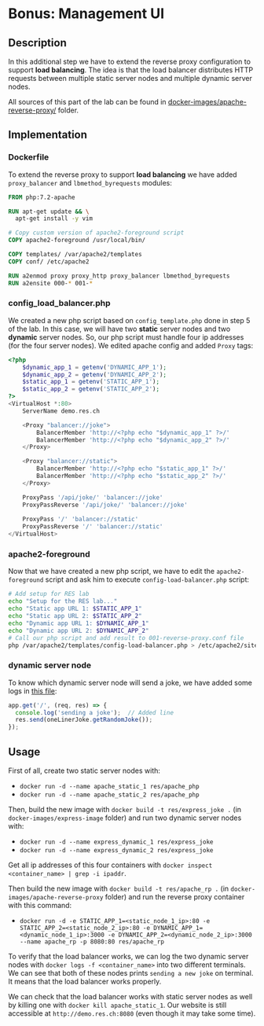 # Bonus: Management UI

## Description

In this additional step we have to extend the reverse proxy configuration to support **load balancing**. The idea is that the load balancer distributes HTTP requests between multiple static server nodes and multiple dynamic server nodes.

All sources of this part of the lab can be found in [docker-images/apache-reverse-proxy/](../docker-images/apache-reverse-proxy/) folder.

## Implementation

### Dockerfile

To extend the reverse proxy to support **load balancing** we have added `proxy_balancer` and `lbmethod_byrequests` modules:

```dockerfile
FROM php:7.2-apache

RUN apt-get update && \
  apt-get install -y vim

# Copy custom version of apache2-foreground script
COPY apache2-foreground /usr/local/bin/

COPY templates/ /var/apache2/templates
COPY conf/ /etc/apache2

RUN a2enmod proxy proxy_http proxy_balancer lbmethod_byrequests
RUN a2ensite 000-* 001-*
```

### config_load_balancer.php

We created a new php script based on `config_template.php` done in step 5 of the lab. In this case, we will have two **static** server nodes and two **dynamic** server nodes. 
So, our php script must handle four ip addresses (for the four server nodes). We edited apache config and added `Proxy` tags:

```php
<?php
	$dynamic_app_1 = getenv('DYNAMIC_APP_1');
	$dynamic_app_2 = getenv('DYNAMIC_APP_2');
	$static_app_1 = getenv('STATIC_APP_1');
	$static_app_2 = getenv('STATIC_APP_2');
?>
<VirtualHost *:80>
	ServerName demo.res.ch

	<Proxy "balancer://joke">
		BalancerMember 'http://<?php echo "$dynamic_app_1" ?>/'
		BalancerMember 'http://<?php echo "$dynamic_app_2" ?>/'
	</Proxy>

	<Proxy "balancer://static">
		BalancerMember 'http://<?php echo "$static_app_1" ?>/'
		BalancerMember 'http://<?php echo "$static_app_2" ?>/'
	</Proxy>

	ProxyPass '/api/joke/' 'balancer://joke'
	ProxyPassReverse '/api/joke/' 'balancer://joke'
	
	ProxyPass '/' 'balancer://static'
	ProxyPassReverse '/' 'balancer://static'
</VirtualHost>
```

### apache2-foreground

Now that we have created a new php script, we have to edit the `apache2-foreground` script and ask him to execute `config-load-balancer.php` script:

```bash
# Add setup for RES lab
echo "Setup for the RES lab..."
echo "Static app URL 1: $STATIC_APP_1"
echo "Static app URL 2: $STATIC_APP_2"
echo "Dynamic app URL 1: $DYNAMIC_APP_1"
echo "Dynamic app URL 2: $DYNAMIC_APP_2"
# Call our php script and add result to 001-reverse-proxy.conf file
php /var/apache2/templates/config-load-balancer.php > /etc/apache2/sites-available/001-reverse-proxy.conf
```

### dynamic server node

To know which dynamic server node will send a joke, we have added some logs in [this file](../docker-images/express-image/src/index.js):

```javascript
app.get('/', (req, res) => {
  console.log('sending a joke');  // Added line
  res.send(oneLinerJoke.getRandomJoke());
});
```

## Usage

First of all, create two static server nodes with:
* `docker run -d --name apache_static_1 res/apache_php`
* `docker run -d --name apache_static_2 res/apache_php`

Then, build the new image with `docker build -t res/express_joke .` (in `docker-images/express-image` folder) and run two dynamic server nodes with:
* `docker run -d --name express_dynamic_1 res/express_joke`
* `docker run -d --name express_dynamic_2 res/express_joke`

Get all ip addresses of this four containers with `docker inspect <container_name> | grep -i ipaddr`.

Then build the new image with `docker build -t res/apache_rp .` (in `docker-images/apache-reverse-proxy` folder) and run the reverse proxy container with this command:
* `docker run -d -e STATIC_APP_1=<static_node_1_ip>:80 -e STATIC_APP_2=<static_node_2_ip>:80 -e DYNAMIC_APP_1=<dynamic_node_1_ip>:3000 -e DYNAMIC_APP_2=<dynamic_node_2_ip>:3000 --name apache_rp -p 8080:80 res/apache_rp`

To verify that the load balancer works, we can log the two dynamic server nodes with `docker logs -f <container_name>` into two different terminals. We can see that both of these nodes prints `sending a new joke` on terminal. It means that the load balancer works properly.

We can check that the load balancer works with static server nodes as well by killing one with `docker kill apache_static_1`. Our website is still accessible at `http://demo.res.ch:8080` (even though it may take some time).